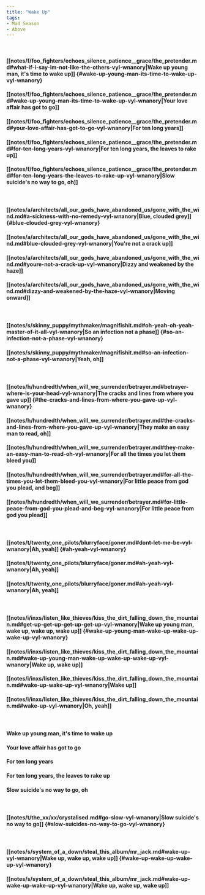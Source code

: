 ```yaml
---
title: "Wake Up"
tags:
- Mad Season
- Above
---
```

&nbsp;
#### [[notes/f/foo_fighters/echoes_silence_patience__grace/the_pretender.md#what-if-i-say-im-not-like-the-others-vyl-wnanory|Wake up young man, it's time to wake up]] {#wake-up-young-man-its-time-to-wake-up-vyl-wnanory}
#### [[notes/f/foo_fighters/echoes_silence_patience__grace/the_pretender.md#wake-up-young-man-its-time-to-wake-up-vyl-wnanory|Your love affair has got to go]]
#### [[notes/f/foo_fighters/echoes_silence_patience__grace/the_pretender.md#your-love-affair-has-got-to-go-vyl-wnanory|For ten long years]]
#### [[notes/f/foo_fighters/echoes_silence_patience__grace/the_pretender.md#for-ten-long-years-vyl-wnanory|For ten long years, the leaves to rake up]]
#### [[notes/f/foo_fighters/echoes_silence_patience__grace/the_pretender.md#for-ten-long-years-the-leaves-to-rake-up-vyl-wnanory|Slow suicide's no way to go, oh]]
&nbsp;
#### [[notes/a/architects/all_our_gods_have_abandoned_us/gone_with_the_wind.md#a-sickness-with-no-remedy-vyl-wnanory|Blue, clouded grey]] {#blue-clouded-grey-vyl-wnanory}
#### [[notes/a/architects/all_our_gods_have_abandoned_us/gone_with_the_wind.md#blue-clouded-grey-vyl-wnanory|You're not a crack up]]
#### [[notes/a/architects/all_our_gods_have_abandoned_us/gone_with_the_wind.md#youre-not-a-crack-up-vyl-wnanory|Dizzy and weakened by the haze]]
#### [[notes/a/architects/all_our_gods_have_abandoned_us/gone_with_the_wind.md#dizzy-and-weakened-by-the-haze-vyl-wnanory|Moving onward]]
&nbsp;
#### [[notes/s/skinny_puppy/mythmaker/magnifishit.md#oh-yeah-oh-yeah-master-of-it-all-vyl-wnanory|So an infection not a phase]] {#so-an-infection-not-a-phase-vyl-wnanory}
#### [[notes/s/skinny_puppy/mythmaker/magnifishit.md#so-an-infection-not-a-phase-vyl-wnanory|Yeah, oh]]
&nbsp;
#### [[notes/h/hundredth/when_will_we_surrender/betrayer.md#betrayer-where-is-your-head-vyl-wnanory|The cracks and lines from where you gave up]] {#the-cracks-and-lines-from-where-you-gave-up-vyl-wnanory}
#### [[notes/h/hundredth/when_will_we_surrender/betrayer.md#the-cracks-and-lines-from-where-you-gave-up-vyl-wnanory|They make an easy man to read, oh]]
#### [[notes/h/hundredth/when_will_we_surrender/betrayer.md#they-make-an-easy-man-to-read-oh-vyl-wnanory|For all the times you let them bleed you]]
#### [[notes/h/hundredth/when_will_we_surrender/betrayer.md#for-all-the-times-you-let-them-bleed-you-vyl-wnanory|For little peace from god you plead, and beg]]
#### [[notes/h/hundredth/when_will_we_surrender/betrayer.md#for-little-peace-from-god-you-plead-and-beg-vyl-wnanory|For little peace from god you plead]]
&nbsp;
#### [[notes/t/twenty_one_pilots/blurryface/goner.md#dont-let-me-be-vyl-wnanory|Ah, yeah]] {#ah-yeah-vyl-wnanory}
#### [[notes/t/twenty_one_pilots/blurryface/goner.md#ah-yeah-vyl-wnanory|Ah, yeah]]
#### [[notes/t/twenty_one_pilots/blurryface/goner.md#ah-yeah-vyl-wnanory|Ah, yeah]]
&nbsp;
#### [[notes/i/inxs/listen_like_thieves/kiss_the_dirt_falling_down_the_mountain.md#get-up-get-up-get-up-get-up-vyl-wnanory|Wake up young man, wake up, wake up, wake up]] {#wake-up-young-man-wake-up-wake-up-wake-up-vyl-wnanory}
#### [[notes/i/inxs/listen_like_thieves/kiss_the_dirt_falling_down_the_mountain.md#wake-up-young-man-wake-up-wake-up-wake-up-vyl-wnanory|Wake up, wake up]]
#### [[notes/i/inxs/listen_like_thieves/kiss_the_dirt_falling_down_the_mountain.md#wake-up-wake-up-vyl-wnanory|Wake up]]
#### [[notes/i/inxs/listen_like_thieves/kiss_the_dirt_falling_down_the_mountain.md#wake-up-vyl-wnanory|Oh, yeah]]
&nbsp;
#### Wake up young man, it's time to wake up
#### Your love affair has got to go
#### For ten long years
#### For ten long years, the leaves to rake up
#### Slow suicide's no way to go, oh
&nbsp;
#### [[notes/t/the_xx/xx/crystalised.md#go-slow-vyl-wnanory|Slow suicide's no way to go]] {#slow-suicides-no-way-to-go-vyl-wnanory}
&nbsp;
#### [[notes/s/system_of_a_down/steal_this_album/mr_jack.md#wake-up-vyl-wnanory|Wake up, wake up, wake up]] {#wake-up-wake-up-wake-up-vyl-wnanory}
#### [[notes/s/system_of_a_down/steal_this_album/mr_jack.md#wake-up-wake-up-wake-up-vyl-wnanory|Wake up, wake up, wake up]]
